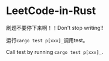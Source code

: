 # LeetCode-in-Rust
刷题不要停下来啊！！Don't stop writing!!

运行`cargo test p[xxx]_`调用test。

Call test by running `cargo test p[xxx]_`.
